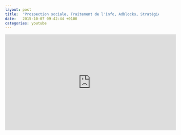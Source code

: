 ```yaml
---
layout: post
title:  "Prospection sociale, Traitement de l'info, Adblocks, Stratégie primo-exportants"
date:   2015-10-07 09:42:44 +0100
categories: youtube
---
```


<iframe width="560" height="315" src="https://www.youtube-nocookie.com/embed/ioY40XMz9_cA" frameborder="0" gesture="media" allow="encrypted-media" allowfullscreen></iframe>

<!--more-->